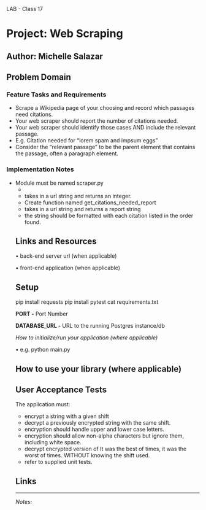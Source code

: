 LAB - Class 17
# Project: Web Scraping
**Author:** Michelle Salazar
----
## Problem Domain
### Feature Tasks and Requirements
<ul><li>
Scrape a Wikipedia page of your choosing and record which passages need citations.
</li><li>Your web scraper should report the number of citations needed.
</li><li>Your web scraper should identify those cases AND include the relevant passage.
</li><li>
E.g. Citation needed for “lorem spam and impsum eggs”
</li><li>
Consider the “relevant passage” to be the parent element that contains the passage, often a paragraph element.
</li></ul>

### Implementation Notes
<ul><li>
Module must be named scraper.py
<ul><li
Create function named get_citations_needed_count
</li><li>
takes in a url string and returns an integer.
</li><li>
Create function named get_citations_needed_report
</li><li>
takes in a url string and returns a report string
</li><li>
the string should be formatted with each citation listed in the order found.
</li></ul>

## Links and Resources

• back-end server url (when applicable)<br>

• front-end application (when applicable)

## Setup

pip install requests
pip install pytest
cat requirements.txt

**PORT -** Port Number

**DATABASE_URL -** URL to the running Postgres instance/db

*How to initialize/run your application (where applicable)*

• e.g. python main.py

## How to use your library (where applicable)

## User Acceptance Tests

The application must:
<ul><li>
encrypt a string with a given shift </li><li>
decrypt a previously encrypted string with the same shift.</li><li>
encryption should handle upper and lower case letters.</li><li>
encryption should allow non-alpha characters but ignore them, including white space.</li><li>
decrypt encrypted version of It was the best of times, it was the worst of times. WITHOUT knowing the shift used.</li><li>
refer to supplied unit tests.</li></ul>

## Links

---
*Notes:*
